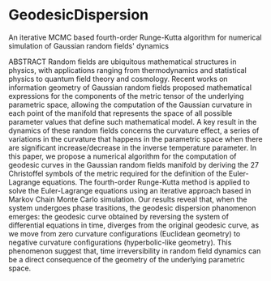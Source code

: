 # GeodesicDispersion
An iterative MCMC based fourth-order Runge-Kutta algorithm for numerical  simulation of Gaussian random fields' dynamics

ABSTRACT
Random fields are ubiquitous mathematical structures in physics, with applications ranging from thermodynamics 
and statistical physics to quantum field theory and cosmology. Recent works on information geometry of Gaussian 
random fields proposed mathematical expressions for the components of the metric tensor of the underlying
parametric space, allowing the computation of the Gaussian curvature in each point of the manifold that
represents the space of all possible parameter values that define such mathematical model. A key result in the 
dynamics of these random fields concerns the curvature effect, a series of variations in the curvature that happens
in the parametric space when there are significant increase/decrease in the inverse temperature parameter. 
In this paper, we propose a numerical algorithm for the computation of geodesic curves in the Gaussian random fields 
manifold by deriving the 27 Christoffel symbols of the metric required for the definition of the Euler-Lagrange equations. 
The fourth-order Runge-Kutta method is applied to solve the Euler-Lagrange equations using an iterative approach based in
Markov Chain Monte Carlo simulation. Our results reveal that, when the system undergoes phase trasitions, the geodesic
dispersion phanomenon emerges: the geodesic curve obtained by reversing the system of differential equations in time, 
diverges from the original geodesic curve, as we move from zero curvature configurations (Euclidean geometry) to negative 
curvature configurations (hyperbolic-like geometry). This phenomenon suggest that, time irreversibility in random field 
dynamics can be a direct consequence of the geometry of the underlying parametric space.
